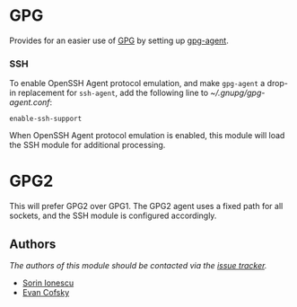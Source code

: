 GPG
===

Provides for an easier use of [GPG][1] by setting up [gpg-agent][2].

### SSH

To enable OpenSSH Agent protocol emulation, and make `gpg-agent` a drop-in
replacement for `ssh-agent`, add the following line to
*~/.gnupg/gpg-agent.conf*:

    enable-ssh-support

When OpenSSH Agent protocol emulation is enabled, this module will load the SSH
module for additional processing.

GPG2
===

This will prefer GPG2 over GPG1. The GPG2 agent uses a fixed path for
all sockets, and the SSH module is configured accordingly.

Authors
-------

*The authors of this module should be contacted via the [issue tracker][3].*

  - [Sorin Ionescu](https://github.com/sorin-ionescu)
  - [Evan Cofsky](https://gitlab.com/misandrist)

[1]: http://www.gnupg.org
[2]: http://linux.die.net/man/1/gpg-agent
[3]: https://github.com/sorin-ionescu/prezto/issues

